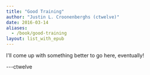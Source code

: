 ```yaml
---
title: "Good Training"
author: "Justin L. Croonenberghs (ctwelve)"
date: 2016-03-14
aliases:
  - /book/good-training
layout: list_with_epub
---
```


I'll come up with something better to go here, eventually!

---ctwelve
